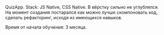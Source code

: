 QuizApp. Stack: JS Native, CSS Native. В вёрстку сильно не углублялся. На момент создания постарался как можно лучше скомпоновать код, сделать рефакторинг, исходя из имеющихся навыков.

Время от начала обучения: 3 месяца.
